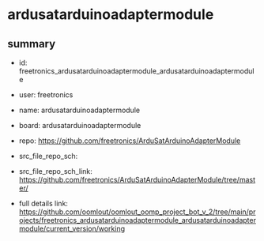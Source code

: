 # ardusatarduinoadaptermodule
 
## summary 
* id: freetronics_ardusatarduinoadaptermodule_ardusatarduinoadaptermodule
* user: freetronics
* name: ardusatarduinoadaptermodule
* board: ardusatarduinoadaptermodule
* repo: https://github.com/freetronics/ArduSatArduinoAdapterModule



* src_file_repo_sch: 
* src_file_repo_sch_link: https://github.com/freetronics/ArduSatArduinoAdapterModule/tree/master/
* full details link: https://github.com/oomlout/oomlout_oomp_project_bot_v_2/tree/main/projects/freetronics_ardusatarduinoadaptermodule_ardusatarduinoadaptermodule/current_version/working  







